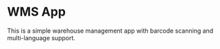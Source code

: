 # WMS App
This is a simple warehouse management app with barcode scanning and multi-language support.